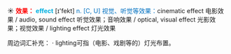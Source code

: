 ☀ <font color="red">**效果：**</font>
<font color="sky blue">**effect**</font> [ɪ'fekt] 
<font color="#0070c0">n. [C, U] 视觉、听觉等效果：</font>cinematic effect 电影效果 / audio, sound effect 听觉效果；音响效果 / optical, visual effect 光影效果；视觉效果 / lighting effect 灯光效果

周边词汇补充：
· lighting可指（电影、戏剧等的）灯光布置。